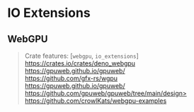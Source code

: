 # IO Extensions
## WebGPU
> Crate features: [`webgpu`, `io_extensions`]  
> <https://crates.io/crates/deno_webgpu>  
> <https://gpuweb.github.io/gpuweb/>  
> <https://github.com/gfx-rs/wgpu>  
> <https://gpuweb.github.io/gpuweb/>  
> https://github.com/gpuweb/gpuweb/tree/main/design>  
> <https://github.com/crowlKats/webgpu-examples>  
